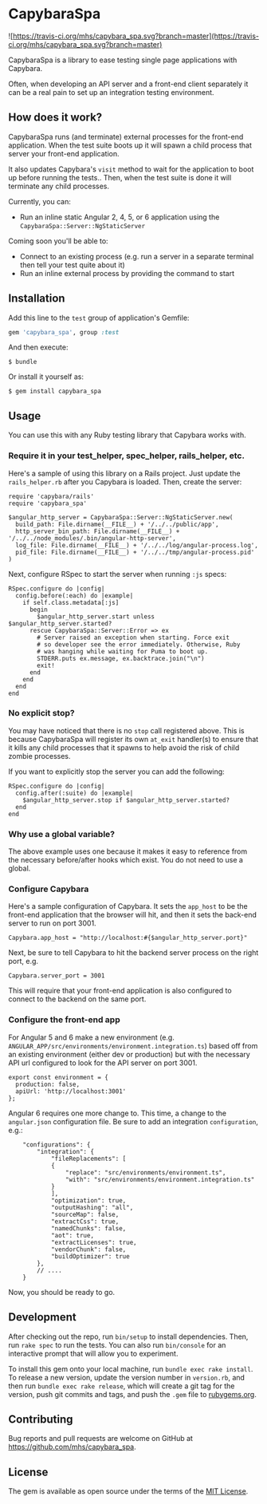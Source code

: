 # CapybaraSpa

![https://travis-ci.org/mhs/capybara_spa.svg?branch=master](https://travis-ci.org/mhs/capybara_spa.svg?branch=master)

CapybaraSpa is a library to ease testing single page applications with Capybara.

Often, when developing an API server and a front-end client separately it can be a real pain to set up an integration testing environment.

## How does it work?

CapybaraSpa runs (and terminate) external processes for the front-end application. When the test suite boots up it will spawn a child process that server your front-end application.

It also updates Capybara's `visit` method to wait for the application to boot up before running the tests.. Then, when the test suite is done it will terminate any child processes.

Currently, you can:

* Run an inline static Angular 2, 4, 5, or 6 application using the `CapybaraSpa::Server::NgStaticServer`

Coming soon you'll be able to:

* Connect to an existing process (e.g. run a server in a separate terminal then tell your test quite about it)
* Run an inline external process by providing the command to start

## Installation

Add this line to the `test` group of application's Gemfile:

```ruby
gem 'capybara_spa', group :test
```

And then execute:

    $ bundle

Or install it yourself as:

    $ gem install capybara_spa

## Usage

You can use this with any Ruby testing library that Capybara works with.

### Require it in your test_helper, spec_helper, rails_helper, etc.

Here's a sample of using this library on a Rails project. Just update the `rails_helper.rb` after you Capybara is loaded. Then, create the server:

```
require 'capybara/rails'
require 'capybara_spa'

$angular_http_server = CapybaraSpa::Server::NgStaticServer.new(
  build_path: File.dirname(__FILE__) + '/../../public/app',
  http_server_bin_path: File.dirname(__FILE__) + '/../../node_modules/.bin/angular-http-server',
  log_file: File.dirname(__FILE__) + '/../../log/angular-process.log',
  pid_file: File.dirname(__FILE__) + '/../../tmp/angular-process.pid'
)
```

Next, configure RSpec to start the server when running `:js` specs:

```
RSpec.configure do |config|
  config.before(:each) do |example|
    if self.class.metadata[:js]
      begin
        $angular_http_server.start unless $angular_http_server.started?
      rescue CapybaraSpa::Server::Error => ex
        # Server raised an exception when starting. Force exit
        # so developer see the error immediately. Otherwise, Ruby
        # was hanging while waiting for Puma to boot up.
        STDERR.puts ex.message, ex.backtrace.join("\n")
        exit!
      end
    end
  end
end
```

### No explicit stop?

You may have noticed that there is no `stop` call registered above. This is because CapybaraSpa will register its own `at_exit` handler(s) to ensure that it kills any child processes that it spawns to help avoid the risk of child zombie processes.

If you want to explicitly stop the server you can add the following:

```
RSpec.configure do |config|
  config.after(:suite) do |example|
    $angular_http_server.stop if $angular_http_server.started?
  end
end
```

### Why use a global variable?

The above example uses one because it makes it easy to reference from the necessary before/after hooks which exist. You do not need to use a global.

### Configure Capybara

Here's a sample configuration of Capybara. It sets the `app_host` to be the front-end application that the browser will hit, and then it sets the back-end server to run on port 3001.

```
Capybara.app_host = "http://localhost:#{$angular_http_server.port}"
```

Next, be sure to tell Capybara to hit the backend server process on the right port, e.g.

```
Capybara.server_port = 3001
```

This will require that your front-end application is also configured to connect to the backend on the same port.


### Configure the front-end app

For Angular 5 and 6 make a new environment (e.g. `ANGULAR_APP/src/environments/environment.integration.ts`) based off from an existing environment (either dev or production) but with the necessary API url configured to look for the API server on port 3001.

```
export const environment = {
  production: false,
  apiUrl: 'http://localhost:3001'
};
```

Angular 6 requires one more change to. This time, a change to the `angular.json` configuration file. Be sure to add an integration `configuration`, e.g.:

```
    "configurations": {
        "integration": {
            "fileReplacements": [
            {
                "replace": "src/environments/environment.ts",
                "with": "src/environments/environment.integration.ts"
            }
            ],
            "optimization": true,
            "outputHashing": "all",
            "sourceMap": false,
            "extractCss": true,
            "namedChunks": false,
            "aot": true,
            "extractLicenses": true,
            "vendorChunk": false,
            "buildOptimizer": true
        },
        // ....
    }
```

Now, you should be ready to go.

## Development

After checking out the repo, run `bin/setup` to install dependencies. Then, run `rake spec` to run the tests. You can also run `bin/console` for an interactive prompt that will allow you to experiment.

To install this gem onto your local machine, run `bundle exec rake install`. To release a new version, update the version number in `version.rb`, and then run `bundle exec rake release`, which will create a git tag for the version, push git commits and tags, and push the `.gem` file to [rubygems.org](https://rubygems.org).

## Contributing

Bug reports and pull requests are welcome on GitHub at https://github.com/mhs/capybara_spa.

## License

The gem is available as open source under the terms of the [MIT License](https://opensource.org/licenses/MIT).
